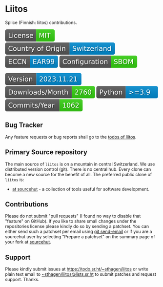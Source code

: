 # Liitos

Splice (Finnish: liitos) contributions.

[![license](badges/license-spdx-mit.svg)](https://git.sr.ht/~sthagen/liitos/tree/default/item/LICENSE)
[![Country of Origin](badges/country-of-origin-name-switzerland-neutral.svg)](https://git.sr.ht/~sthagen/liitos/tree/default/item/COUNTRY-OF-ORIGIN)
[![Export Classification Control Number (ECCN)](badges/export-control-classification-number_eccn-ear99-neutral.svg)](https://git.sr.ht/~sthagen/liitos/tree/default/item/EXPORT-CONTROL-CLASSIFICATION-NUMBER)
[![Configuration](badges/configuration-sbom.svg)](third-party/index.html)

[![Version](badges/latest-release.svg)](https://pypi.python.org/pypi/liitos/)
[![Downloads](badges/downloads-per-month.svg)](https://pepy.tech/project/liitos)
[![Python](badges/python-versions.svg)](https://pypi.python.org/pypi/liitos/)
[![Maintenance Status](badges/commits-per-year.svg)](https://git.sr.ht/~sthagen/liitos/log)

## Bug Tracker

Any feature requests or bug reports shall go to the [todos of liitos](https://todo.sr.ht/~sthagen/liitos).

## Primary Source repository

The main source of `liitos` is on a mountain in central Switzerland.
We use distributed version control (git).
There is no central hub.
Every clone can become a new source for the benefit of all.
The preferred public clone of `liitos` is:

* [at sourcehut](https://git.sr.ht/~sthagen/liitos) - a collection of tools useful for software development.

## Contributions

Please do not submit "pull requests" (I found no way to disable that "feature" on GitHub).
If you like to share small changes under the repositories license please kindly do so by sending a patchset.
You can either send such a patchset per email using [git send-email](https://git-send-email.io) or 
if you are a sourcehut user by selecting "Prepare a patchset" on the summary page of your fork at [sourcehut](https://git.sr.ht/).

## Support

Please kindly submit issues at <https://todo.sr.ht/~sthagen/liitos> or write plain text email to <~sthagen/liitos@lists.sr.ht> to submit patches and request support. Thanks.
